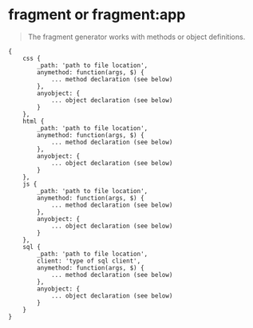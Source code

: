 # fragment or fragment:app  

> The fragment generator works with methods or object definitions.

	{
		css {
			_path: 'path to file location',
			anymethod: function(args, $) {
				... method declaration (see below)
			},
			anyobject: {
				... object declaration (see below)
			}
		},
		html {
			_path: 'path to file location',
			anymethod: function(args, $) {
				... method declaration (see below)
			},
			anyobject: {
				... object declaration (see below)
			}
		},
		js {
			_path: 'path to file location',
			anymethod: function(args, $) {
				... method declaration (see below)
			},
			anyobject: {
				... object declaration (see below)
			}
		},
		sql {
			_path: 'path to file location',
			client: 'type of sql client',
			anymethod: function(args, $) {
				... method declaration (see below)
			},
			anyobject: {
				... object declaration (see below)
			}
		}
	}
